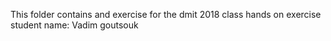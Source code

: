 This folder contains and exercise for the dmit 2018 class hands on exercise
student name: Vadim goutsouk 

